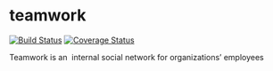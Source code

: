 # teamwork

[![Build Status](https://travis-ci.org/banobepascal/teamwork.svg?branch=develop)](https://travis-ci.org/banobepascal/teamwork)
[![Coverage Status](https://coveralls.io/repos/github/banobepascal/teamwork/badge.svg)](https://coveralls.io/github/banobepascal/teamwork)


Teamwork is an ​ internal social network for organizations’ employees

